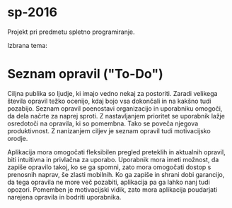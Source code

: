 # sp-2016
Projekt pri predmetu spletno programiranje.

Izbrana tema:
# Seznam opravil ("To-Do")

Ciljna publika so ljudje, ki imajo vedno nekaj za postoriti. Zaradi velikega števila opravil težko ocenijo, kdaj bojo vsa dokončali in na kakšno tudi pozabijo. Seznam opravil poenostavi organizacijo in uporabniku omogoči, da dela načrte za naprej sproti. Z nastavljanjem prioritet se uporabnik lažje osredotoči na opravila, ki so pomembna. Tako se poveča njegova produktivnost. Z nanizanjem ciljev je seznam opravil tudi motivacijsko orodje. 

Aplikacija mora omogočati fleksibilen pregled preteklih in aktualnih opravil, biti intuitivna in privlačna za uporabo. Uporabnik mora imeti možnost, da zapiše opravilo takoj, ko se ga spomni, zato mora omogočati dostop s prenosnih naprav, še zlasti mobilnih. Ko ga zapiše in shrani dobi garancijo, da tega opravila ne more več pozabiti, aplikacija pa ga lahko nanj tudi opozori. Pomemben je motivacijski vidik, zato mora aplikacija poudarjati narejena opravila in bodriti uporabnika.